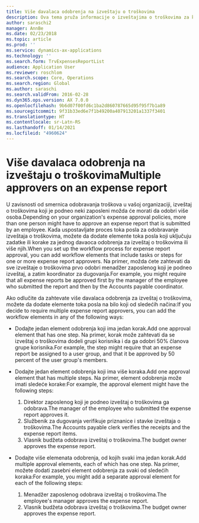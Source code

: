```yaml
---
title: Više davalaca odobrenja na izveštaju o troškovima
description: Ova tema pruža informacije o izveštajima o troškovima za koje je potrebno odobrenje više osoba.
author: saraschi2
manager: AnnBe
ms.date: 02/23/2018
ms.topic: article
ms.prod: ''
ms.service: dynamics-ax-applications
ms.technology: ''
ms.search.form: TrvExpensesReportList
audience: Application User
ms.reviewer: roschlom
ms.search.scope: Core, Operations
ms.search.region: Global
ms.author: saraschi
ms.search.validFrom: 2016-02-28
ms.dyn365.ops.version: AX 7.0.0
ms.openlocfilehash: 9b6d07f00fd6c1ba2d860787665d95f95f7b1a89
ms.sourcegitcommit: 9f31b33ed6e7f1b49200a407913201a1337f3401
ms.translationtype: HT
ms.contentlocale: sr-Latn-RS
ms.lasthandoff: 01/14/2021
ms.locfileid: "4960624"
---
```

# <a name="multiple-approvers-on-an-expense-report"></a><span data-ttu-id="81a77-103">Više davalaca odobrenja na izveštaju o troškovima</span><span class="sxs-lookup"><span data-stu-id="81a77-103">Multiple approvers on an expense report</span></span>

<span data-ttu-id="81a77-104">U zavisnosti od smernica odobravanja troškova u vašoj organizaciji, izveštaj o troškovima koji je podneo neki zaposleni možda će morati da odobri više osoba.</span><span class="sxs-lookup"><span data-stu-id="81a77-104">Depending on your organization's expense approval policies, more than one person might have to approve an expense report that is submitted by an employee.</span></span> <span data-ttu-id="81a77-105">Kada uspostavljate proces toka posla za odobravanje izveštaja o troškovima, možete da dodate elemente toka posla koji uključuju zadatke ili korake za jednog davaoca odobrenja za izveštaj o troškovima ili više njih.</span><span class="sxs-lookup"><span data-stu-id="81a77-105">When you set up the workflow process for expense report approval, you can add workflow elements that include tasks or steps for one or more expense report approvers.</span></span> <span data-ttu-id="81a77-106">Na primer, možda ćete zahtevati da sve izveštaje o troškovima prvo odobri menadžer zaposlenog koji je podneo izveštaj, a zatim koordinator za dugovanja.</span><span class="sxs-lookup"><span data-stu-id="81a77-106">For example, you might require that all expense reports be approved first by the manager of the employee who submitted the report and then by the Accounts payable coordinator.</span></span>

<span data-ttu-id="81a77-107">Ako odlučite da zahtevate više davalaca odobrenja za izveštaj o troškovima, možete da dodate elemente toka posla na bilo koji od sledećih načina:</span><span class="sxs-lookup"><span data-stu-id="81a77-107">If you decide to require multiple expense report approvers, you can add the workflow elements in any of the following ways:</span></span>

- <span data-ttu-id="81a77-108">Dodajte jedan element odobrenja koji ima jedan korak.</span><span class="sxs-lookup"><span data-stu-id="81a77-108">Add one approval element that has one step.</span></span> <span data-ttu-id="81a77-109">Na primer, korak može zahtevati da se izveštaj o troškovima dodeli grupi korisnika i da ga odobri 50% članova grupe korisnika.</span><span class="sxs-lookup"><span data-stu-id="81a77-109">For example, the step might require that an expense report be assigned to a user group, and that it be approved by 50 percent of the user group's members.</span></span>
- <span data-ttu-id="81a77-110">Dodajte jedan element odobrenja koji ima više koraka.</span><span class="sxs-lookup"><span data-stu-id="81a77-110">Add one approval element that has multiple steps.</span></span> <span data-ttu-id="81a77-111">Na primer, element odobrenja može imati sledeće korake:</span><span class="sxs-lookup"><span data-stu-id="81a77-111">For example, the approval element might have the following steps:</span></span>

    1. <span data-ttu-id="81a77-112">Direktor zaposlenog koji je podneo izveštaj o troškovima ga odobrava.</span><span class="sxs-lookup"><span data-stu-id="81a77-112">The manager of the employee who submitted the expense report approves it.</span></span>
    2. <span data-ttu-id="81a77-113">Službenik za dugovanja verifikuje priznanice i stavke izveštaja o troškovima.</span><span class="sxs-lookup"><span data-stu-id="81a77-113">The Accounts payable clerk verifies the receipts and the expense report items.</span></span>
    3. <span data-ttu-id="81a77-114">Vlasnik budžeta odobrava izveštaj o troškovima.</span><span class="sxs-lookup"><span data-stu-id="81a77-114">The budget owner approves the expense report.</span></span>

- <span data-ttu-id="81a77-115">Dodajte više elemenata odobrenja, od kojih svaki ima jedan korak.</span><span class="sxs-lookup"><span data-stu-id="81a77-115">Add multiple approval elements, each of which has one step.</span></span> <span data-ttu-id="81a77-116">Na primer, možete dodati zasebni element odobrenja za svaki od sledećih koraka:</span><span class="sxs-lookup"><span data-stu-id="81a77-116">For example, you might add a separate approval element for each of the following steps:</span></span>

    1. <span data-ttu-id="81a77-117">Menadžer zaposlenog odobrava izveštaj o troškovima.</span><span class="sxs-lookup"><span data-stu-id="81a77-117">The employee's manager approves the expense report.</span></span>
    2. <span data-ttu-id="81a77-118">Vlasnik budžeta odobrava izveštaj o troškovima.</span><span class="sxs-lookup"><span data-stu-id="81a77-118">The budget owner approves the expense report.</span></span>
